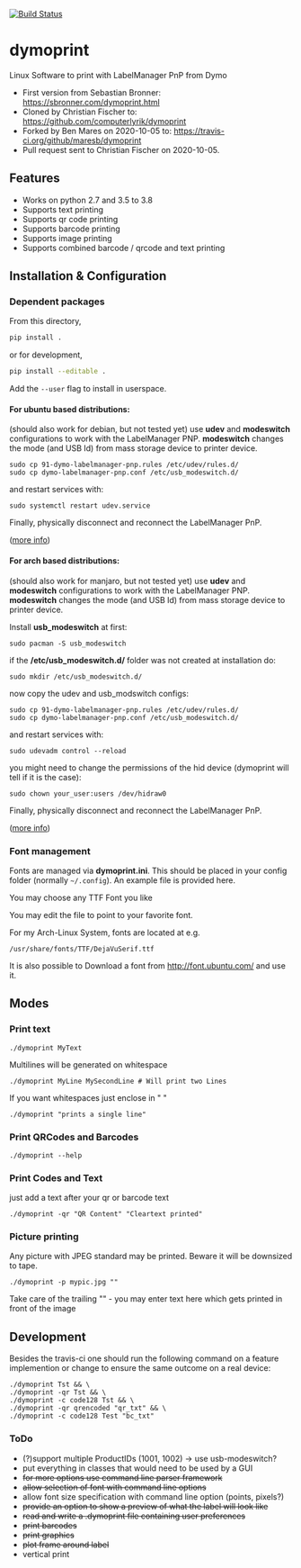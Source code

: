 [![Build Status](https://travis-ci.org/maresb/dymoprint.svg?branch=master)](https://travis-ci.org/maresb/dymoprint)

dymoprint
=========

Linux Software to print with LabelManager PnP from Dymo


* First version from Sebastian Bronner: https://sbronner.com/dymoprint.html
* Cloned by Christian Fischer to: https://github.com/computerlyrik/dymoprint
* Forked by Ben Mares on 2020-10-05 to: https://travis-ci.org/github/maresb/dymoprint
* Pull request sent to Christian Fischer on 2020-10-05.

## Features

* Works on python 2.7 and 3.5 to 3.8
* Supports text printing
* Supports qr code printing
* Supports barcode printing
* Supports image printing
* Supports combined barcode / qrcode and text printing

## Installation & Configuration
### Dependent packages

From this directory,

```bash
pip install .
```

or for development,

```bash
pip install --editable .
```

Add the `--user` flag to install in userspace.

#### For ubuntu based distributions:
(should also work for debian, but not tested yet)
use **udev** and **modeswitch** configurations to work with the LabelManager PNP.
**modeswitch** changes the mode (and USB Id) from mass storage device to printer device.

    sudo cp 91-dymo-labelmanager-pnp.rules /etc/udev/rules.d/
    sudo cp dymo-labelmanager-pnp.conf /etc/usb_modeswitch.d/    
    
and restart services with:
  
    sudo systemctl restart udev.service

Finally, physically disconnect and reconnect the LabelManager PnP.

([more info](http://www.draisberghof.de/usb_modeswitch/bb/viewtopic.php?t=947))


#### For arch based distributions:
(should also work for manjaro, but not tested yet)
use **udev** and **modeswitch** configurations to work with the LabelManager PNP.
**modeswitch** changes the mode (and USB Id) from mass storage device to printer device.

Install **usb_modeswitch** at first:

    sudo pacman -S usb_modeswitch

if the **/etc/usb_modeswitch.d/** folder was not created at installation do:

    sudo mkdir /etc/usb_modeswitch.d/

now copy the udev and usb_modswitch configs:

    sudo cp 91-dymo-labelmanager-pnp.rules /etc/udev/rules.d/
    sudo cp dymo-labelmanager-pnp.conf /etc/usb_modeswitch.d/    
    
and restart services with:
  
    sudo udevadm control --reload

you might need to change the permissions of the hid device (dymoprint will tell if it is the case):

    sudo chown your_user:users /dev/hidraw0 

Finally, physically disconnect and reconnect the LabelManager PnP.

([more info](http://www.draisberghof.de/usb_modeswitch/bb/viewtopic.php?t=947))


### Font management

Fonts are managed via **dymoprint.ini**. This should be placed in your
config folder (normally `~/.config`). An example file is provided here.

You may choose any TTF Font you like

You may edit the file to point to your favorite font.

For my Arch-Linux System, fonts are located at e.g.

	/usr/share/fonts/TTF/DejaVuSerif.ttf

It is also possible to Download a font from
http://font.ubuntu.com/ and use it.

## Modes
### Print text
```./dymoprint MyText```

Multilines will be generated on whitespace

```./dymoprint MyLine MySecondLine # Will print two Lines```

If you want whitespaces just enclose in " "

```./dymoprint "prints a single line"```

### Print QRCodes and Barcodes
```./dymoprint --help```

### Print Codes and Text
just add a text after your qr or barcode text

```./dymoprint -qr "QR Content" "Cleartext printed"```

### Picture printing
Any picture with JPEG standard may be printed. Beware it will be downsized to tape.

```./dymoprint -p mypic.jpg ""```

Take care of the trailing "" - you may enter text here which gets printed in front of the image

## Development 
Besides the travis-ci one should run the following command on a feature implemention or change to ensure the same outcome on a real device:
```
./dymoprint Tst && \
./dymoprint -qr Tst && \
./dymoprint -c code128 Tst && \
./dymoprint -qr qrencoded "qr_txt" && \
./dymoprint -c code128 Test "bc_txt"
```


### ToDo
- (?)support multiple ProductIDs (1001, 1002) -> use usb-modeswitch?
- put everything in classes that would need to be used by a GUI
- ~~for more options use command line parser framework~~
- ~~allow selection of font with command line options~~
- allow font size specification with command line option (points, pixels?)
- ~~provide an option to show a preview of what the label will look like~~
- ~~read and write a .dymoprint file containing user preferences~~
- ~~print barcodes~~
- ~~print graphics~~
- ~~plot frame around label~~
- vertical print
